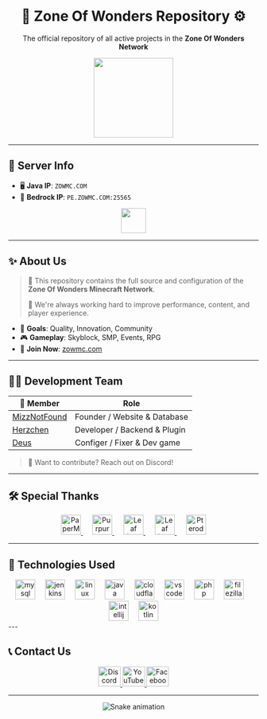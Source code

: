 <h1 align="center">🌌 Zone Of Wonders Repository ⚙️</h1>

<p align="center">The official repository of all active projects in the <strong>Zone Of Wonders Network</strong></p>

<div align="center">
  <img src="https://media.discordapp.net/attachments/1246097376620314685/1380537684824686663/DeWatermark.ai_1735386503285.png?ex=68628fe9&is=68613e69&hm=98ede6e00cef2941ae31940262193dbfdaa0f2627271e36fc7377fa1d0a04254&=&format=webp&quality=lossless&width=180&height=180" height="160" />
</div>

---

## 🔗 Server Info

- 🖥️ **Java IP**: `ZOWMC.COM`  
- 📱 **Bedrock IP**: `PE.ZOWMC.COM:25565`

<div align="center">
  <img height="50" src="https://media.discordapp.net/attachments/1246097376620314685/1380543990402777188/standard.gif?ex=686295c8&is=68614448&hm=cc89abd60647c4120ff864cfe6ab9b496bbaead364eb3248deae0f64e1811c91&=&width=644&height=83" />
</div>

---

## ✨ About Us

> 💎 This repository contains the full source and configuration of the **Zone Of Wonders Minecraft Network**.
>
> 🚀 We're always working hard to improve performance, content, and player experience.

- 🎯 **Goals**: Quality, Innovation, Community  
- 🎮 **Gameplay**: Skyblock, SMP, Events, RPG  
- 🎲 **Join Now**: [zowmc.com](http://zowmc.com)

---

## 👨‍💻 Development Team

| 💠 Member | Role |
|----------|------|
| [MizzNotFound](https://github.com/MizzNotFound) | Founder / Website & Database|
| [Herzchen](https://github.com/Herzchens) | Developer / Backend & Plugin |
| [Deus](https://github.com/deus) |  Configer / Fixer & Dev game |


> 📝 Want to contribute? Reach out on Discord!

---

## 🛠 Special Thanks

<div align="center">

<a href="https://github.com/PaperMC" target="_blank">
  <img src="https://media.discordapp.net/attachments/1385901249475514378/1389184088325226496/256x.png?ex=6863b200&is=68626080&hm=92d6535cdf3eb87dead4b5507ab5a6de597e4c51e157ab547c76fa33e9b1745e&=&format=webp&quality=lossless&width=352&height=352" height="40" title="PaperMC" />
</a>
<img width="15" />

<a href="https://github.com/PurpurMC" target="_blank">
  <img src="https://media.discordapp.net/attachments/1385901249475514378/1389184490143744081/94729614.png?ex=6863b260&is=686260e0&hm=90087991fb8219a0fd943f637aa6dd7a9723cc8a6fd5c6e29b438bf4990bbece&=&format=webp&quality=lossless&width=138&height=138" height="40" title="PurpurMC" />
</a>
<img width="15" />

<a href="https://github.com/Winds-Studio/Leaf" target="_blank">
  <img src="https://media.discordapp.net/attachments/1385901249475514378/1389184515649568828/leaf_logo.png?ex=6863b266&is=686260e6&hm=8fff198d2a5c48cd147caa19e469eed76aeab27955f317bb55c9d3e641585846&=&format=webp&quality=lossless&width=916&height=914" height="40" title="Leaf (Async Engine)" />
</a>
<img width="15" />

<a href="https://www.axolotlspigot.com/" target="_blank">
  <img src="https://media.discordapp.net/attachments/1385901249475514378/1389184927311990845/image.png?ex=6863b2c8&is=68626148&hm=989e26153c072e80ec48dfe3a2b12c960da0cd57b670c74364af7704ed9608d6&=&format=webp&quality=lossless&width=921&height=921" height="40" title="Leaf (Async Engine)" />
</a>
<img width="15" />
<a href="https://github.com/Pterodactyl" target="_blank">
  <img src="https://cdn.simpleicons.org/pterodactyl/7289DA" height="40" title="Pterodactyl Panel" />
</a>

</div>

---

## 🧰 Technologies Used


<div align="center">
  <img src="https://skillicons.dev/icons?i=mysql" height="40" alt="mysql logo"  />
  <img width="12" />
  <img src="https://skillicons.dev/icons?i=jenkins" height="40" alt="jenkins logo"  />
  <img width="12" />
  <img src="https://cdn.jsdelivr.net/gh/devicons/devicon/icons/linux/linux-original.svg" height="40" alt="linux logo"  />
  <img width="12" />
  <img src="https://cdn.jsdelivr.net/gh/devicons/devicon/icons/java/java-original.svg" height="40" alt="java logo"  />
  <img width="12" />
  <img src="https://cdn.simpleicons.org/cloudflare/F38020" height="40" alt="cloudflare logo"  />
  <img width="12" />
  <img src="https://cdn.jsdelivr.net/gh/devicons/devicon/icons/vscode/vscode-original.svg" height="40" alt="vscode logo"  />
  <img width="12" />
  <img src="https://cdn.jsdelivr.net/gh/devicons/devicon/icons/php/php-original.svg" height="40" alt="php logo"  />
  <img width="12" />
  <img src="https://cdn.jsdelivr.net/gh/devicons/devicon/icons/filezilla/filezilla-plain.svg" height="40" alt="filezilla logo"  />
  <img width="12" />
  <img src="https://cdn.jsdelivr.net/gh/devicons/devicon/icons/intellij/intellij-original.svg" height="40" alt="intellij logo"  />
  <img width="12" />
  <img src="https://cdn.jsdelivr.net/gh/devicons/devicon/icons/kotlin/kotlin-original.svg" height="40" alt="kotlin logo"  />
</div>
---

## 📞 Contact Us

<div align="center">
  <a href="https://bit.ly/zowmc" target="_blank">
    <img src="https://raw.githubusercontent.com/maurodesouza/profile-readme-generator/master/src/assets/icons/social/discord/default.svg" width="45" height="40" alt="Discord" />
  </a>
  <a href="https://www.youtube.com/mizznotfound" target="_blank">
    <img src="https://raw.githubusercontent.com/maurodesouza/profile-readme-generator/master/src/assets/icons/social/youtube/default.svg" width="45" height="40" alt="YouTube" />
  </a>
  <a href="https://www.facebook.com/zowmccom" target="_blank">
    <img src="https://raw.githubusercontent.com/maurodesouza/profile-readme-generator/master/src/assets/icons/social/facebook/default.svg" width="45" height="40" alt="Facebook" />
  </a>
</div>

---

<div align="center">
  <img src="https://raw.githubusercontent.com/adit/adit/output/snake.svg" alt="Snake animation" />
</div>
